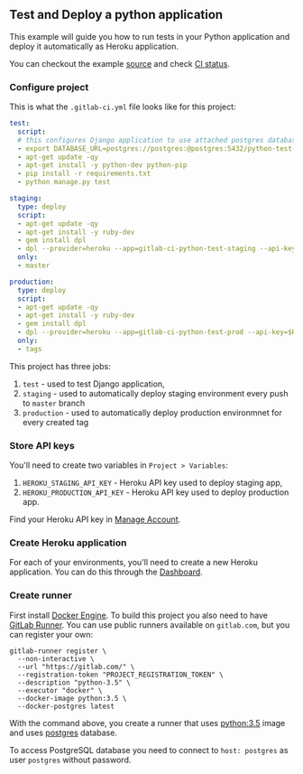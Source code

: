 ## Test and Deploy a python application
This example will guide you how to run tests in your Python application and deploy it automatically as Heroku application.

You can checkout the example [source](https://gitlab.com/ayufan/python-getting-started) and check [CI status](https://gitlab.com/ayufan/python-getting-started/builds?scope=all).

### Configure project
This is what the `.gitlab-ci.yml` file looks like for this project:
```yaml
test:
  script:
  # this configures Django application to use attached postgres database that is run on `postgres` host
  - export DATABASE_URL=postgres://postgres:@postgres:5432/python-test-app
  - apt-get update -qy
  - apt-get install -y python-dev python-pip
  - pip install -r requirements.txt
  - python manage.py test

staging:
  type: deploy
  script:
  - apt-get update -qy
  - apt-get install -y ruby-dev
  - gem install dpl
  - dpl --provider=heroku --app=gitlab-ci-python-test-staging --api-key=$HEROKU_STAGING_API_KEY
  only:
  - master

production:
  type: deploy
  script:
  - apt-get update -qy
  - apt-get install -y ruby-dev
  - gem install dpl
  - dpl --provider=heroku --app=gitlab-ci-python-test-prod --api-key=$HEROKU_PRODUCTION_API_KEY
  only:
  - tags
```

This project has three jobs:
1. `test` - used to test Django application,
2. `staging` - used to automatically deploy staging environment every push to `master` branch
3. `production` - used to automatically deploy production environmnet for every created tag

### Store API keys
You'll need to create two variables in `Project > Variables`:
1. `HEROKU_STAGING_API_KEY` - Heroku API key used to deploy staging app,
2. `HEROKU_PRODUCTION_API_KEY` - Heroku API key used to deploy production app.

Find your Heroku API key in [Manage Account](https://dashboard.heroku.com/account).

### Create Heroku application
For each of your environments, you'll need to create a new Heroku application.
You can do this through the [Dashboard](https://dashboard.heroku.com/).

### Create runner
First install [Docker Engine](https://docs.docker.com/installation/).
To build this project you also need to have [GitLab Runner](https://about.gitlab.com/gitlab-ci/#gitlab-runner). 
You can use public runners available on `gitlab.com`, but you can register your own:
```
gitlab-runner register \
  --non-interactive \
  --url "https://gitlab.com/" \
  --registration-token "PROJECT_REGISTRATION_TOKEN" \
  --description "python-3.5" \
  --executor "docker" \
  --docker-image python:3.5 \
  --docker-postgres latest
```

With the command above, you create a runner that uses [python:3.5](https://hub.docker.com/r/_/python/) image and uses [postgres](https://hub.docker.com/r/_/postgres/) database.

To access PostgreSQL database you need to connect to `host: postgres` as user `postgres` without password.
